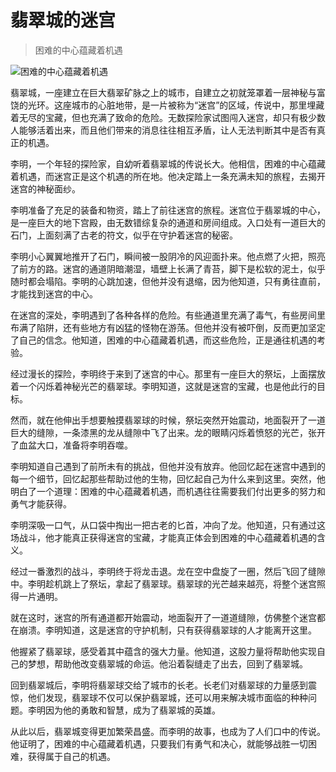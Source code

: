 # 翡翠城的迷宫

> 困难的中心蕴藏着机遇

![困难的中心蕴藏着机遇](/images/6d671e1cefb14ca48d2a98dbf3f059b0.jpg)


翡翠城，一座建立在巨大翡翠矿脉之上的城市，自建立之初就笼罩着一层神秘与富饶的光环。这座城市的心脏地带，是一片被称为“迷宫”的区域，传说中，那里埋藏着无尽的宝藏，但也充满了致命的危险。无数探险家试图闯入迷宫，却只有极少数人能够活着出来，而且他们带来的消息往往相互矛盾，让人无法判断其中是否有真正的机遇。

李明，一个年轻的探险家，自幼听着翡翠城的传说长大。他相信，困难的中心蕴藏着机遇，而迷宫正是这个机遇的所在地。他决定踏上一条充满未知的旅程，去揭开迷宫的神秘面纱。

李明准备了充足的装备和物资，踏上了前往迷宫的旅程。迷宫位于翡翠城的中心，是一座巨大的地下宫殿，由无数错综复杂的通道和房间组成。入口处有一道巨大的石门，上面刻满了古老的符文，似乎在守护着迷宫的秘密。

李明小心翼翼地推开了石门，瞬间被一股阴冷的风迎面扑来。他点燃了火把，照亮了前方的路。迷宫的通道阴暗潮湿，墙壁上长满了青苔，脚下是松软的泥土，似乎随时都会塌陷。李明的心跳加速，但他并没有退缩，因为他知道，只有勇往直前，才能找到迷宫的中心。

在迷宫的深处，李明遇到了各种各样的危险。有些通道里充满了毒气，有些房间里布满了陷阱，还有些地方有凶猛的怪物在游荡。但他并没有被吓倒，反而更加坚定了自己的信念。他知道，困难的中心蕴藏着机遇，而这些危险，正是通往机遇的考验。

经过漫长的探险，李明终于来到了迷宫的中心。那里有一座巨大的祭坛，上面摆放着一个闪烁着神秘光芒的翡翠球。李明知道，这就是迷宫的宝藏，也是他此行的目标。

然而，就在他伸出手想要触摸翡翠球的时候，祭坛突然开始震动，地面裂开了一道巨大的缝隙，一条漆黑的龙从缝隙中飞了出来。龙的眼睛闪烁着愤怒的光芒，张开了血盆大口，准备将李明吞噬。

李明知道自己遇到了前所未有的挑战，但他并没有放弃。他回忆起在迷宫中遇到的每一个细节，回忆起那些帮助过他的生物，回忆起自己为什么来到这里。突然，他明白了一个道理：困难的中心蕴藏着机遇，而机遇往往需要我们付出更多的努力和勇气才能获得。

李明深吸一口气，从口袋中掏出一把古老的匕首，冲向了龙。他知道，只有通过这场战斗，他才能真正获得迷宫的宝藏，才能真正体会到困难的中心蕴藏着机遇的含义。

经过一番激烈的战斗，李明终于将龙击退。龙在空中盘旋了一圈，然后飞回了缝隙中。李明趁机跳上了祭坛，拿起了翡翠球。翡翠球的光芒越来越亮，将整个迷宫照得一片通明。

就在这时，迷宫的所有通道都开始震动，地面裂开了一道道缝隙，仿佛整个迷宫都在崩溃。李明知道，这是迷宫的守护机制，只有获得翡翠球的人才能离开这里。

他握紧了翡翠球，感受着其中蕴含的强大力量。他知道，这股力量将帮助他实现自己的梦想，帮助他改变翡翠城的命运。他沿着裂缝走了出去，回到了翡翠城。

回到翡翠城后，李明将翡翠球交给了城市的长老。长老们对翡翠球的力量感到震惊，他们发现，翡翠球不仅可以保护翡翠城，还可以用来解决城市面临的种种问题。李明因为他的勇敢和智慧，成为了翡翠城的英雄。

从此以后，翡翠城变得更加繁荣昌盛。而李明的故事，也成为了人们口中的传说。他证明了，困难的中心蕴藏着机遇，只要我们有勇气和决心，就能够战胜一切困难，获得属于自己的机遇。